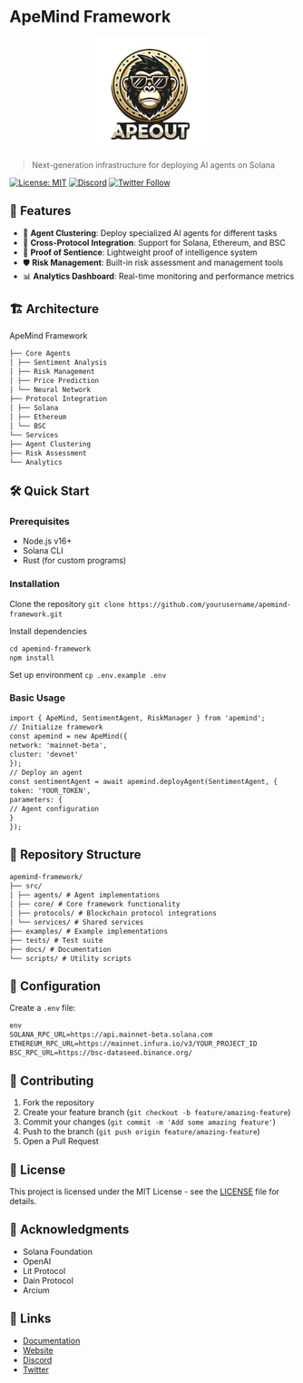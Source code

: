 # ApeMind Framework

<p align="center">
  <img src="https://github.com/apeoutmeme/resources/blob/main/assets/apeoutlogo.png?raw=true" alt="ApeMind Framework Logo" width="200"/>
</p>

> Next-generation infrastructure for deploying AI agents on Solana

[![License: MIT](https://img.shields.io/badge/License-MIT-yellow.svg)](https://opensource.org/licenses/MIT)
[![Discord](https://img.shields.io/discord/9tBWMyRZ)]([https://discord.gg/your-invite](https://discord.gg/9tBWMyRZ))
[![Twitter Follow](https://img.shields.io/twitter/follow/apeoutmeme?style=social)](https://twitter.com/apeoutmeme)

## 🚀 Features

- 🤖 **Agent Clustering**: Deploy specialized AI agents for different tasks
- 🔄 **Cross-Protocol Integration**: Support for Solana, Ethereum, and BSC
- 🧠 **Proof of Sentience**: Lightweight proof of intelligence system
- 🛡️ **Risk Management**: Built-in risk assessment and management tools
- 📊 **Analytics Dashboard**: Real-time monitoring and performance metrics

## 🏗️ Architecture
ApeMind Framework
```
├── Core Agents
│ ├── Sentiment Analysis
│ ├── Risk Management
│ ├── Price Prediction
│ └── Neural Network
├── Protocol Integration
│ ├── Solana
│ ├── Ethereum
│ └── BSC
└── Services
├── Agent Clustering
├── Risk Assessment
└── Analytics
```


## 🛠️ Quick Start

### Prerequisites

- Node.js v16+
- Solana CLI
- Rust (for custom programs)

### Installation
Clone the repository
`git clone https://github.com/yourusername/apemind-framework.git`

Install dependencies
```
cd apemind-framework
npm install
```

Set up environment
`cp .env.example .env`

### Basic Usage
```
import { ApeMind, SentimentAgent, RiskManager } from 'apemind';
// Initialize framework
const apemind = new ApeMind({
network: 'mainnet-beta',
cluster: 'devnet'
});
// Deploy an agent
const sentimentAgent = await apemind.deployAgent(SentimentAgent, {
token: 'YOUR_TOKEN',
parameters: {
// Agent configuration
}
});
```

## 📁 Repository Structure
```
apemind-framework/
├── src/
│ ├── agents/ # Agent implementations
│ ├── core/ # Core framework functionality
│ ├── protocols/ # Blockchain protocol integrations
│ └── services/ # Shared services
├── examples/ # Example implementations
├── tests/ # Test suite
├── docs/ # Documentation
└── scripts/ # Utility scripts
```

## 🔧 Configuration

Create a `.env` file:
```
env
SOLANA_RPC_URL=https://api.mainnet-beta.solana.com
ETHEREUM_RPC_URL=https://mainnet.infura.io/v3/YOUR_PROJECT_ID
BSC_RPC_URL=https://bsc-dataseed.binance.org/
```

## 🤝 Contributing

1. Fork the repository
2. Create your feature branch (`git checkout -b feature/amazing-feature`)
3. Commit your changes (`git commit -m 'Add some amazing feature'`)
4. Push to the branch (`git push origin feature/amazing-feature`)
5. Open a Pull Request

## 📄 License

This project is licensed under the MIT License - see the [LICENSE](https://opensource.org/licenses/MIT) file for details.

## 🙏 Acknowledgments

- Solana Foundation
- OpenAI
- Lit Protocol
- Dain Protocol
- Arcium

## 🔗 Links

- [Documentation](https://apeout.notion.site/Documentation-Apemind-16595c4b66bd80f7ac4eefaa66ba2825)
- [Website](https://apeout.fun/apemind)
- [Discord](https://discord.com/invite/9tBWMyRZ)
- [Twitter](https://twitter.com/apeoutmeme)

